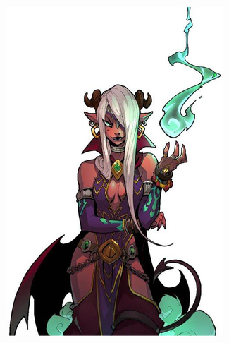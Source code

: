 <p><img src="images/NPC%20%26%20Monsters/tiefling_enchanter.jpg" alt="" width="492" height="745"></p>